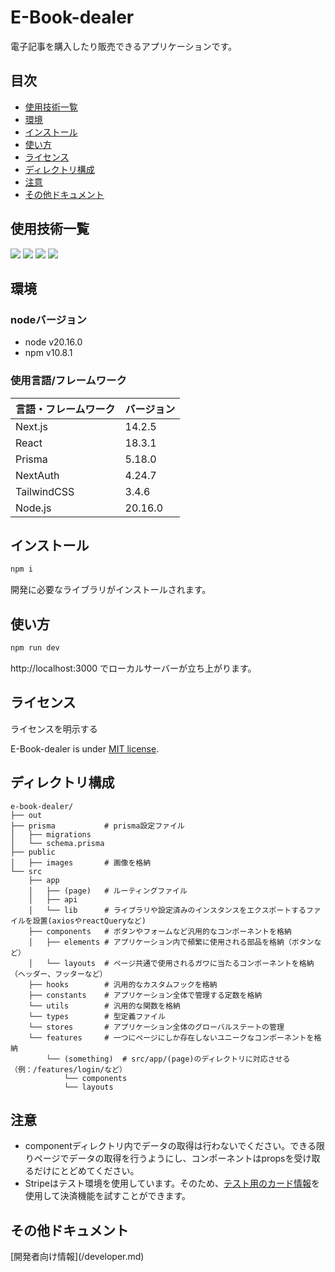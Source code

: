 # E-Book-dealer

電子記事を購入したり販売できるアプリケーションです。

## 目次
- [使用技術一覧](#heading-01)
- [環境](#heading-02)
- [インストール](#heading-03)
- [使い方](#heading-04)
- [ライセンス](#heading-05)
- [ディレクトリ構成](#heading-06)
- [注意](#heading-07)
- [その他ドキュメント](#heading-08)


<h2 id="heading-01">使用技術一覧</h2>
<p style="display: inline">
  <!-- フロントエンドのフレームワーク一覧 -->
  <img src="https://img.shields.io/badge/-Node.js-000000.svg?logo=node.js&style=for-the-badge">
  <img src="https://img.shields.io/badge/-Next.js-000000.svg?logo=next.js&style=for-the-badge">
  <img src="https://img.shields.io/badge/-TailwindCSS-000000.svg?logo=tailwindcss&style=for-the-badge">
  <img src="https://img.shields.io/badge/-React-20232A?style=for-the-badge&logo=react&logoColor=61DAFB">
</p>

<h2 id="heading-02">環境</h2>

### nodeバージョン

- node v20.16.0
- npm v10.8.1


### 使用言語/フレームワーク

| 言語・フレームワーク  | バージョン |
| --------------------- | ---------- |
| Next.js               | 14.2.5     |
| React                 | 18.3.1     |
| Prisma                | 5.18.0     |
| NextAuth              | 4.24.7     |
| TailwindCSS           | 3.4.6      |
| Node.js               | 20.16.0    |

<h2 id="heading-03">インストール</h2>


```bash
npm i
```

開発に必要なライブラリがインストールされます。

<h2 id="heading-04">使い方</h2>


```bash
npm run dev

```

http://localhost:3000 でローカルサーバーが立ち上がります。


<h2 id="heading-05">ライセンス</h2>

ライセンスを明示する

E-Book-dealer is under [MIT license](https://en.wikipedia.org/wiki/MIT_License).


<h2 id="heading-06">ディレクトリ構成</h2>

```
e-book-dealer/
├── out
├── prisma　　　　　　 # prisma設定ファイル
│   ├── migrations
│   └── schema.prisma
├── public
│   ├── images       # 画像を格納
└── src
    ├── app
    │   ├── (page)   # ルーティングファイル
    │   ├── api
    │   └── lib      # ライブラリや設定済みのインスタンスをエクスポートするファイルを設置(axiosやreactQueryなど)
    ├── components   # ボタンやフォームなど汎用的なコンポーネントを格納
    │   ├── elements # アプリケーション内で頻繁に使用される部品を格納（ボタンなど）
    │   └── layouts  # ページ共通で使用されるガワに当たるコンポーネントを格納（ヘッダー、フッターなど）
    ├── hooks        # 汎用的なカスタムフックを格納
    ├── constants    # アプリケーション全体で管理する定数を格納
    └── utils        # 汎用的な関数を格納
    └── types        # 型定義ファイル
    └── stores       # アプリケーション全体のグローバルステートの管理
    └── features     # 一つにページにしか存在しないユニークなコンポーネントを格納
        └── (something)  # src/app/(page)のディレクトリに対応させる（例：/features/login/など）
            └── components
            └── layouts
```

<h2 id="heading-07">注意</h2>

<ul>
<li>componentディレクトリ内でデータの取得は行わないでください。できる限りページでデータの取得を行うようにし、コンポーネントはpropsを受け取るだけにとどめてください。</li>
<li>Stripeはテスト環境を使用しています。そのため、<a href='https://docs.stripe.com/testing#cards' target='_blank'>テスト用のカード情報</a>を使用して決済機能を試すことができます。</li>
</ul>

<h2 id="heading-08">その他ドキュメント</h2>
[開発者向け情報](/developer.md)
